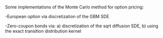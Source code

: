 Some implementations of the Monte Carlo method for option pricing:

  -European option via discretization of the GBM SDE
  
  -Zero-coupon bonds via: a) discretization of the sqrt diffusion SDE, b) using the exact transition distribution kernel
